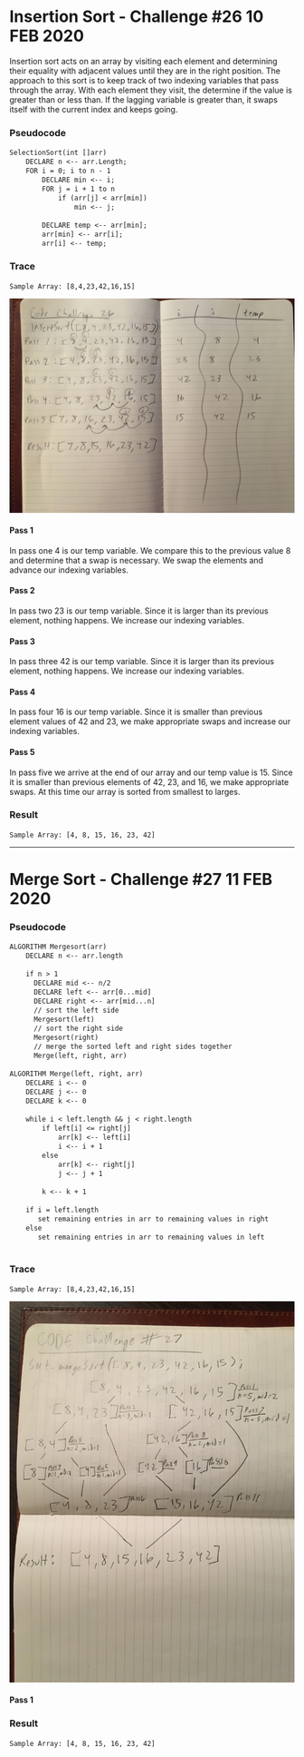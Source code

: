 # Insertion Sort - Challenge #26  10 FEB 2020

Insertion sort acts on an array by visiting each element and determining their equality with adjacent values until they are in the right position.  The approach to this sort is to keep track of two indexing variables that pass through the array.  With each element they visit, the determine if the value is greater than or less than.  If the lagging variable is greater than, it swaps itself with the current index and keeps going.

### Pseudocode
```
SelectionSort(int []arr)   
    DECLARE n <-- arr.Length; 
    FOR i = 0; i to n - 1  
        DECLARE min <-- i; 
        FOR j = i + 1 to n 
            if (arr[j] < arr[min]) 
                min <-- j; 
 
        DECLARE temp <-- arr[min]; 
        arr[min] <-- arr[i]; 
        arr[i] <-- temp; 
```

### Trace
```
Sample Array: [8,4,23,42,16,15]
``` 
![](https://github.com/micahThor/Sort/blob/master/assets/inserSort.jpg)

#### Pass 1
In pass one 4 is our temp variable.  We compare this to the previous value 8 and determine that a swap is necessary.  We swap the elements and advance our indexing variables.

#### Pass 2
In pass two 23 is our temp variable.  Since it is larger than its previous element, nothing happens.  We increase our indexing variables.

#### Pass 3
In pass three 42 is our temp variable.  Since it is larger than its previous element, nothing happens.  We increase our indexing variables.

#### Pass 4
In pass four 16 is our temp variable.  Since it is smaller than previous element values of 42 and 23, we make appropriate swaps and increase our indexing variables.

#### Pass 5
In pass five we arrive at the end of our array and our temp value is 15.  Since it is smaller than previous elements of 42, 23, and 16, we make appropriate swaps.  At this time our array is sorted from smallest to larges.

### Result
```
Sample Array: [4, 8, 15, 16, 23, 42]
``` 

---

# Merge Sort - Challenge #27  11 FEB 2020



### Pseudocode

```
ALGORITHM Mergesort(arr)
    DECLARE n <-- arr.length
           
    if n > 1
      DECLARE mid <-- n/2
      DECLARE left <-- arr[0...mid]
      DECLARE right <-- arr[mid...n]
      // sort the left side
      Mergesort(left)
      // sort the right side
      Mergesort(right)
      // merge the sorted left and right sides together
      Merge(left, right, arr)

ALGORITHM Merge(left, right, arr)
    DECLARE i <-- 0
    DECLARE j <-- 0
    DECLARE k <-- 0

    while i < left.length && j < right.length
        if left[i] <= right[j]
            arr[k] <-- left[i]
            i <-- i + 1
        else
            arr[k] <-- right[j]
            j <-- j + 1
            
        k <-- k + 1

    if i = left.length
       set remaining entries in arr to remaining values in right
    else
       set remaining entries in arr to remaining values in left
       
```

### Trace
```
Sample Array: [8,4,23,42,16,15]
``` 
![](https://github.com/micahThor/Sort/blob/master/assets/mergeSort.jpg)

#### Pass 1




### Result
```
Sample Array: [4, 8, 15, 16, 23, 42]
``` 
